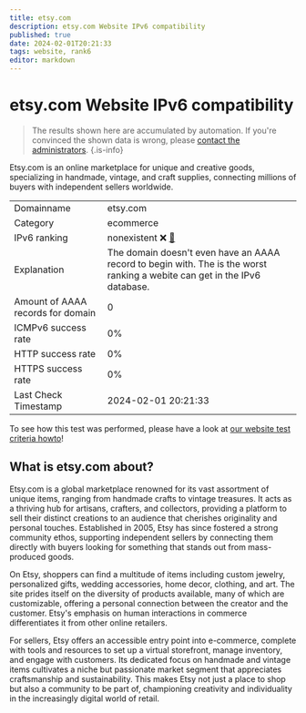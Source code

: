 ```yaml
---
title: etsy.com
description: etsy.com Website IPv6 compatibility
published: true
date: 2024-02-01T20:21:33
tags: website, rank6
editor: markdown
---
```


# etsy.com Website IPv6 compatibility

> The results shown here are accumulated by automation. If you're convinced the shown data is wrong, please [contact the administrators](/howto/chat). 
{.is-info}

Etsy.com is an online marketplace for unique and creative goods, specializing in handmade, vintage, and craft supplies, connecting millions of buyers with independent sellers worldwide.


|   |   |
| - | - |
| Domainname | etsy.com
| Category | ecommerce |
| IPv6 ranking | nonexistent :x: [🔗](/howto/ranking) |
| Explanation | The domain doesn't even have an AAAA record to begin with. The is the worst ranking a webite can get in the IPv6 database. |
| Amount of AAAA records for domain | 0 |
| ICMPv6 success rate | 0%|
| HTTP success rate | 0% |
| HTTPS success rate | 0% |
| Last Check Timestamp | 2024-02-01 20:21:33 |

To see how this test was performed, please have a look at [our website test criteria howto](/howto/testcriteria/website)!


## What is etsy.com about?
Etsy.com is a global marketplace renowned for its vast assortment of unique items, ranging from handmade crafts to vintage treasures. It acts as a thriving hub for artisans, crafters, and collectors, providing a platform to sell their distinct creations to an audience that cherishes originality and personal touches. Established in 2005, Etsy has since fostered a strong community ethos, supporting independent sellers by connecting them directly with buyers looking for something that stands out from mass-produced goods. 

On Etsy, shoppers can find a multitude of items including custom jewelry, personalized gifts, wedding accessories, home decor, clothing, and art. The site prides itself on the diversity of products available, many of which are customizable, offering a personal connection between the creator and the customer. Etsy's emphasis on human interactions in commerce differentiates it from other online retailers. 

For sellers, Etsy offers an accessible entry point into e-commerce, complete with tools and resources to set up a virtual storefront, manage inventory, and engage with customers. Its dedicated focus on handmade and vintage items cultivates a niche but passionate market segment that appreciates craftsmanship and sustainability. This makes Etsy not just a place to shop but also a community to be part of, championing creativity and individuality in the increasingly digital world of retail.


